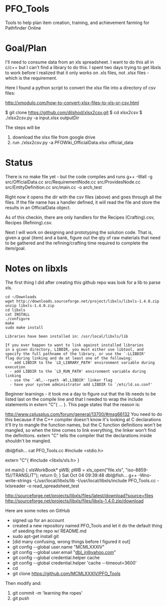 PFO_Tools
=========

Tools to help plan item creation, training, and achievement farming for Pathfinder Online

Goal/Plan
=========

I'll need to consume data from an xls spreadsheet.  I want to do this all in c/c++ but I can't find a
library to do this.  I spent two days trying to get libxls to work before I realized that it only
works on .xls files, not .xlsx files - which is the requirement.

Here I found a python script to convert the xlsx file into a directory of csv files:

http://xmodulo.com/how-to-convert-xlsx-files-to-xls-or-csv.html

$ git clone https://github.com/dilshod/xlsx2csv.git
$ cd xlsx2csv
$ ./xlsx2csv.py -a input.xlsx outputDir

The steps will be
   1. download the xlsx file from google drive
   2. run ./xlsx2csv.py -a PFOWiki_OfficialData.xlsx official_data


Status
======

There is no make file yet - but the code compiles and runs
      g++ -Wall -g src/OfficialData.cc src/RequirementNode.cc src/ProvidesNode.cc src/EntityDefinition.cc src/main.cc -o arch_test

Right now it opens the dir with the csv files (above) and goes through all the files.
If the file name has a handler defined, it will read the file and store the results in
an OfficialData object.

As of this checkin, there are only handlers for the Recipes (Crafting).csv, Recipes (Refining).csv.

Next I will work on designing and prototyping the solution code.  That is, given a goal (item) and a bank,
figure out the qty of raw materials that need to be gathered and the refining/crafting time required
to complete the item/goal.



Notes on libxls
===============

The first thing I did after creating this github repo was look for a lib to parse xls.

    cd ~/Downloads
    wget http://downloads.sourceforge.net/project/libxls/libxls-1.4.0.zip
    unzip libxls-1.4.0.zip
    cd libxls
    cat INSTALL
    ./configure
    make
    sudo make install
    
    Libraries have been installed in: /usr/local/libxls/lib

    If you ever happen to want to link against installed libraries
    in a given directory, LIBDIR, you must either use libtool, and
    specify the full pathname of the library, or use the `-LLIBDIR'
    flag during linking and do at least one of the following:
      - add LIBDIR to the `LD_LIBRARY_PATH' environment variable during execution
      - add LIBDIR to the `LD_RUN_PATH' environment variable during linking
      - use the `-Wl,--rpath -Wl,LIBDIR' linker flag
      - have your system administrator add LIBDIR to `/etc/ld.so.conf'

Beginner learnings - it took me a day to figure out that the lib needs to be listed last on the compile line
and that I needed to wrap the include statements in extern "C"{ ... }.  This page states that the reason is:

http://www.cplusplus.com/forum/general/13700/#msg66132
You need to do this because if the C++ compiler doesn't know it's looking at C declarations it'll try to mangle the function names, but the C function definitions won't be mangled, so when the time comes to link everything, the linker won't find the definitions. extern "C" tells the compiler that the declarations inside shouldn't be mangled.

dbl@fish... cat PFO_Tools.cc
#include <stdio.h>

extern "C"{
#include <libxls/xls.h>
}

int main() {
  xlsWorkBook* pWB;
  pWB = xls_open("file.xls", "iso-8859-15//TRANSLIT");
  return 0;
}
Sat Oct 04 09:39:48
dbl@fish... g++ -Wno-write-strings -L/usr/local/libxls/lib -I/usr/local/libxls/include PFO_Tools.cc -lxlsreader -o read_spreadsheet_test



http://sourceforge.net/projects/libxls/files/latest/download?source=files
http://sourceforge.net/projects/libxls/files/libxls-1.4.0.zip/download


Here are some notes on GitHub
   * signed up for an account
   * created a new repository named PFO_Tools and let it do the default thing of seeding the repo w/ README.md
   * sudo apt-get install git
   * [did many confusing, wrong things before I figured it out]
   * git config --global user.name "MCMLXXXIV"
   * git config --global user.email "dbl_jr@yahoo.com"
   * git config --global credential.helper cache
   * git config --global credential.helper 'cache --timeout=3600'
   * cd
   * git clone https://github.com/MCMLXXXIV/PFO_Tools

Then modify and:
   1. git commit -m 'learning the ropes'
   2. git push